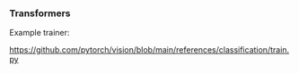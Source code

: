 ### Transformers 

Example trainer:

https://github.com/pytorch/vision/blob/main/references/classification/train.py